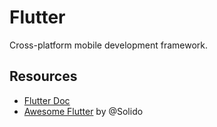 # Flutter

Cross-platform mobile development framework.

## Resources

- [Flutter Doc](https://flutter.dev)
- [Awesome Flutter](https://github.com/Solido/awesome-flutter) by @Solido
